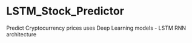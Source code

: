# LSTM_Stock_Predictor
Predict Cryptocurrency prices uses  Deep Learning models - LSTM RNN architecture
